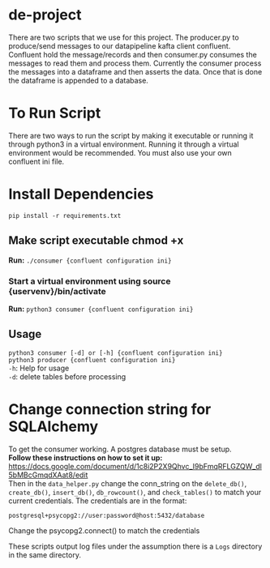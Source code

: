 # de-project
There are two scripts that we use for this project. The producer.py to produce/send messages to our datapipeline kafta client confluent. Confluent hold the message/records and then consumer.py consumes the messages to read them and process them. Currently the consumer process the messages into a dataframe and then asserts the data. Once that is done the dataframe is appended to a database.

# To Run Script
There are two ways to run the script by making it executable or running it through python3 in a virtual environment. Running it through a virtual environment would be recommended. You must also use your own confluent ini file.

# Install Dependencies
```pip install -r requirements.txt```

## Make script executable chmod +x
**Run:** ```./consumer {confluent configuration ini}```

### Start a virtual environment using source {uservenv}/bin/activate
**Run:** ```python3 consumer {confluent configuration ini}```

## Usage
```python3 consumer [-d] or [-h] {confluent configuration ini}```\
```python3 producer {confluent configuration ini}```\
```-h```: Help for usage \
```-d```: delete tables before processing

# Change connection string for SQLAlchemy
To get the consumer working. A postgres database must be setup.\
**Follow these instructions on how to set it up:** https://docs.google.com/document/d/1c8i2P2X9Qhvc_I9bFmqRFLGZQW_dl5bMBcGmqdXAat8/edit \
Then in the ```data_helper.py``` change the conn_string on the ```delete_db()```, ```create_db()```, ```insert_db()```, ```db_rowcount()```, and ```check_tables()``` to match your current credentials. The credentials are in the format: 

```postgresql+psycopg2://user:password@host:5432/database```

Change the psycopg2.connect() to match the credentials

These scripts output log files under the assumption there is a ```Logs``` directory in the same directory.
